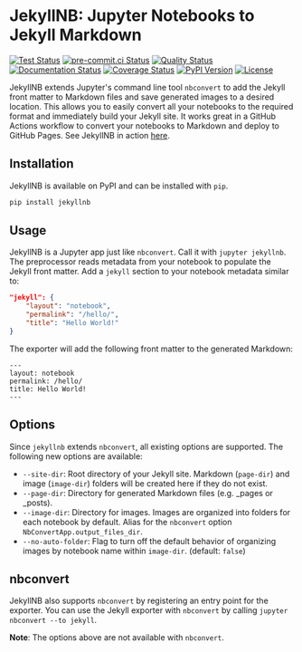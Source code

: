 # JekyllNB: Jupyter Notebooks to Jekyll Markdown

[![Test Status](https://github.com/klane/jekyllnb/workflows/Tests/badge.svg)](https://github.com/klane/jekyllnb/actions?query=workflow%3ATests)
[![pre-commit.ci Status](https://results.pre-commit.ci/badge/github/klane/jekyllnb/main.svg)](https://results.pre-commit.ci/latest/github/klane/jekyllnb/main)
[![Quality Status](https://github.com/klane/jekyllnb/workflows/Quality/badge.svg)](https://github.com/klane/jekyllnb/actions?query=workflow%3AQuality)
[![Documentation Status](https://img.shields.io/readthedocs/jekyllnb?label=Docs&logo=read%20the%20docs&logoColor=white)](https://jekyllnb.readthedocs.io/en/latest)
[![Coverage Status](https://img.shields.io/codecov/c/github/klane/jekyllnb?label=Coverage&logo=codecov)](https://codecov.io/gh/klane/jekyllnb)
[![PyPI Version](https://img.shields.io/pypi/v/jekyllnb?color=blue&label=Version&logo=python&logoColor=white)](https://pypi.org/project/jekyllnb)
[![License](https://img.shields.io/github/license/klane/jekyllnb?color=blue&label=License)](LICENSE)

JekyllNB extends Jupyter's command line tool `nbconvert` to add the Jekyll front matter to Markdown files and save generated images to a desired location.
This allows you to easily convert all your notebooks to the required format and immediately build your Jekyll site.
It works great in a GitHub Actions workflow to convert your notebooks to Markdown and deploy to GitHub Pages.
See JekyllNB in action [here](https://github.com/klane/databall/blob/master/.github/workflows/gh-pages.yml).

## Installation

JekyllNB is available on PyPI and can be installed with `pip`.

```bash
pip install jekyllnb
```

## Usage

JekyllNB is a Jupyter app just like `nbconvert`. Call it with `jupyter jekyllnb`.
The preprocessor reads metadata from your notebook to populate the Jekyll front matter.
Add a `jekyll` section to your notebook metadata similar to:

```json
"jekyll": {
    "layout": "notebook",
    "permalink": "/hello/",
    "title": "Hello World!"
}
```

The exporter will add the following front matter to the generated Markdown:

```text
---
layout: notebook
permalink: /hello/
title: Hello World!
---
```

## Options

Since `jekyllnb` extends `nbconvert`, all existing options are supported. The following new options are available:

- `--site-dir`: Root directory of your Jekyll site. Markdown (`page-dir`) and image (`image-dir`) folders will be created here if they do not exist.
- `--page-dir`: Directory for generated Markdown files (e.g. _pages or _posts).
- `--image-dir`: Directory for images. Images are organized into folders for each notebook by default.
Alias for the `nbconvert` option `NbConvertApp.output_files_dir`.
- `--no-auto-folder`: Flag to turn off the default behavior of organizing images by notebook name within `image-dir`. (default: `false`)

## nbconvert

JekyllNB also supports `nbconvert` by registering an entry point for the exporter.
You can use the Jekyll exporter with `nbconvert` by calling `jupyter nbconvert --to jekyll`.

**Note**: The options above are not available with `nbconvert`.
